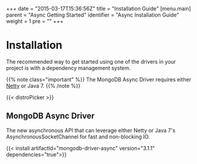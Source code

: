+++
date = "2015-03-17T15:36:56Z"
title = "Installation Guide"
[menu.main]
  parent = "Async Getting Started"
  identifier = "Async Installation Guide"
  weight = 1
  pre = "<i class='fa'></i>"
+++

# Installation


The recommended way to get started using one of the drivers in your project is with a dependency management system.

{{% note class="important" %}}
The MongoDB Async Driver requires either [Netty](http://netty.io/) or Java 7.
{{% /note %}}

{{< distroPicker >}}

## MongoDB Async Driver
The new asynchronous API that can leverage either Netty or Java 7's AsynchronousSocketChannel for fast and non-blocking IO.

{{< install artifactId="mongodb-driver-async" version="3.1.1" dependencies="true">}}
